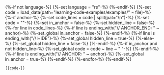 {%-if not language-%}
  {%-set language = "rs"-%}
{%-endif-%}
{%-set code = load_data(path="learning-code-examples/examples/" ~ file)-%}
{%-if anchor-%}
  {%-set code_lines = code | split(pat="\n")-%}
  {%-set code = ""-%}
  {%-set in_anchor = false-%}
  {%-set hidden_line = false-%}
  {%-for line in code_lines-%}
    {%-if line is ending_with("// ANCHOR_END: " ~ anchor)-%}
      {%-set_global in_anchor = false-%}
    {%-endif-%}
    {%-if line is ending_with("// HIDE")-%}
      {%-set_global hidden_line = true-%}
    {%-else-%}
      {%-set_global hidden_line = false-%}
    {%-endif-%}
    {%-if in_anchor and not hidden_line-%}
    {%-set_global code = code ~ line ~ "
"-%}
    {%-endif-%}
    {%-if line is ending_with("// ANCHOR: " ~ anchor)-%}
      {%-set_global in_anchor = true-%}
    {%-endif-%}
  {%-endfor-%}
{%-endif-%}
```{{language}}
{{code-}}
```
